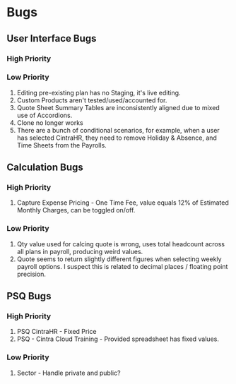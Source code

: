 # Bugs

## User Interface Bugs
### High Priority
### Low Priority
1. Editing pre-existing plan has no Staging, it's live editing.
2. Custom Products aren't tested/used/accounted for.
3. Quote Sheet Summary Tables are inconsistently aligned due to mixed use of Accordions. 
4. Clone no longer works
5. There are a bunch of conditional scenarios, for example, when a user has selected CintraHR, they need to remove Holiday & Absence, and Time Sheets from the Payrolls.

## Calculation Bugs
### High Priority
1. Capture Expense Pricing - One Time Fee, value equals 12% of Estimated Monthly Charges, can be toggled on/off.
### Low Priority
1. Qty value used for calcing quote is wrong, uses total headcount across all plans in payroll, producing weird values.
2. Quote seems to return slightly different figures when selecting weekly payroll options. I suspect this is related to decimal places / floating point precision.

## PSQ Bugs
### High Priority
1. PSQ CintraHR - Fixed Price
2. PSQ - Cintra Cloud Training - Provided spreadsheet has fixed values.
### Low Priority
1. Sector - Handle private and public?